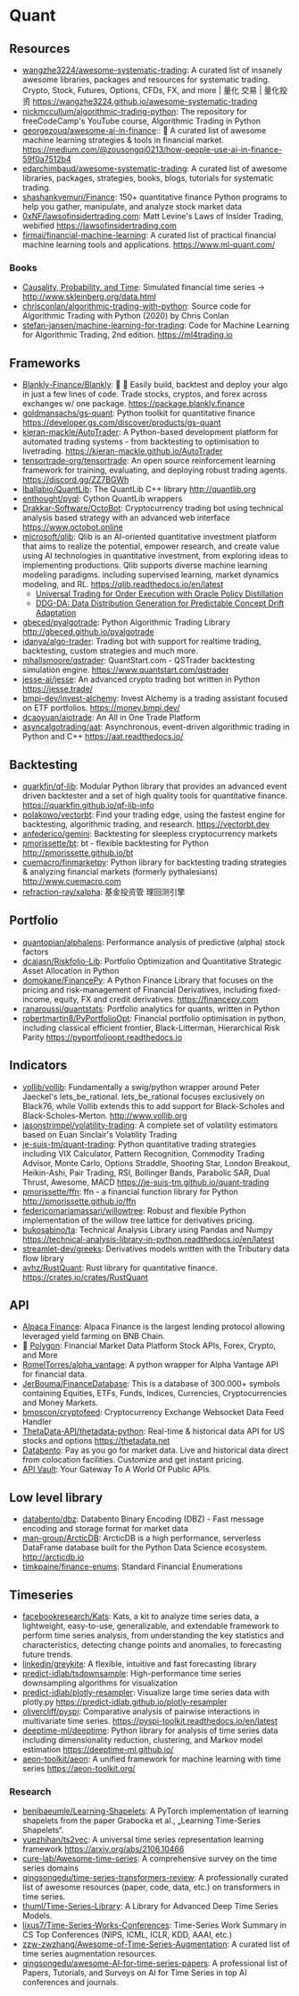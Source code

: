 # Quant

## Resources

- [wangzhe3224/awesome-systematic-trading](https://github.com/wangzhe3224/awesome-systematic-trading):
  A curated list of insanely awesome libraries, packages and resources for
  systematic trading. Crypto, Stock, Futures, Options, CFDs, FX, and more | 量化
  交易 | 量化投资 <https://wangzhe3224.github.io/awesome-systematic-trading>
- [nickmccullum/algorithmic-trading-python](https://github.com/nickmccullum/algorithmic-trading-python):
  The repository for freeCodeCamp's YouTube course, Algorithmic Trading in
  Python
- [georgezouq/awesome-ai-in-finance](https://github.com/georgezouq/awesome-ai-in-finance)::
  🔬 A curated list of awesome machine learning strategies & tools in financial
  market.
  <https://medium.com/@zousongqi0213/how-people-use-ai-in-finance-59f0a7512b4>
- [edarchimbaud/awesome-systematic-trading](https://github.com/edarchimbaud/awesome-systematic-trading):
  A curated list of awesome libraries, packages, strategies, books, blogs,
  tutorials for systematic trading.
- [shashankvemuri/Finance](https://github.com/shashankvemuri/Finance): 150+
  quantitative finance Python programs to help you gather, manipulate, and
  analyze stock market data
- [0xNF/lawsofinsidertrading.com](https://github.com/0xNF/lawsofinsidertrading.com):
  Matt Levine's Laws of Insider Trading, webified
  <https://lawsofinsidertrading.com>
- [firmai/financial-machine-learning](https://github.com/firmai/financial-machine-learning):
  A curated list of practical financial machine learning tools and applications.
  <https://www.ml-quant.com/>

### Books

- [Causality, Probability, and Time](http://www.skleinberg.org/causality_book/index.html):
  Simulated financial time series -> <http://www.skleinberg.org/data.html>
- [chrisconlan/algorithmic-trading-with-python](https://github.com/chrisconlan/algorithmic-trading-with-python):
  Source code for Algorithmic Trading with Python (2020) by Chris Conlan
- [stefan-jansen/machine-learning-for-trading](https://github.com/stefan-jansen/machine-learning-for-trading):
  Code for Machine Learning for Algorithmic Trading, 2nd edition.
  <https://ml4trading.io>

## Frameworks

- [Blankly-Finance/Blankly](https://github.com/Blankly-Finance/Blankly): 🚀 💸
  Easily build, backtest and deploy your algo in just a few lines of code. Trade
  stocks, cryptos, and forex across exchanges w/ one package.
  <https://package.blankly.finance>
- [goldmansachs/gs-quant](https://github.com/goldmansachs/gs-quant): Python
  toolkit for quantitative finance
  <https://developer.gs.com/discover/products/gs-quant>
- [kieran-mackle/AutoTrader](https://github.com/kieran-mackle/AutoTrader): A
  Python-based development platform for automated trading systems - from
  backtesting to optimisation to livetrading.
  <https://kieran-mackle.github.io/AutoTrader>
- [tensortrade-org/tensortrade](https://github.com/tensortrade-org/tensortrade):
  An open source reinforcement learning framework for training, evaluating, and
  deploying robust trading agents. <https://discord.gg/ZZ7BGWh>
- [lballabio/QuantLib](https://github.com/lballabio/QuantLib): The QuantLib C++
  library <http://quantlib.org>
- [enthought/pyql](https://github.com/enthought/pyql): Cython QuantLib wrappers
- [Drakkar-Software/OctoBot](https://github.com/Drakkar-Software/OctoBot):
  Cryptocurrency trading bot using technical analysis based strategy with an
  advanced web interface <https://www.octobot.online>
- [microsoft/qlib](https://github.com/microsoft/qlib): Qlib is an AI-oriented
  quantitative investment platform that aims to realize the potential, empower
  research, and create value using AI technologies in quantitative investment,
  from exploring ideas to implementing productions. Qlib supports diverse
  machine learning modeling paradigms. including supervised learning, market
  dynamics modeling, and RL. <https://qlib.readthedocs.io/en/latest>
  - [Universal Trading for Order Execution with Oracle Policy Distillation](https://arxiv.org/abs/2103.10860)
  - [DDG-DA: Data Distribution Generation for Predictable Concept Drift Adaptation](https://arxiv.org/abs/2201.04038)
- [gbeced/pyalgotrade](https://github.com/gbeced/pyalgotrade): Python
  Algorithmic Trading Library <http://gbeced.github.io/pyalgotrade>
- [idanya/algo-trader](https://github.com/idanya/algo-trader): Trading bot with
  support for realtime trading, backtesting, custom strategies and much more.
- [mhallsmoore/qstrader](https://github.com/mhallsmoore/qstrader):
  QuantStart.com - QSTrader backtesting simulation engine.
  <https://www.quantstart.com/qstrader>
- [jesse-ai/jesse](https://github.com/jesse-ai/jesse): An advanced crypto
  trading bot written in Python <https://jesse.trade/>
- [bmpi-dev/invest-alchemy](https://github.com/bmpi-dev/invest-alchemy): Invest
  Alchemy is a trading assistant focused on ETF portfolios.
  <https://money.bmpi.dev/>
- [dcaoyuan/aiotrade](https://github.com/dcaoyuan/aiotrade): An All in One Trade
  Platform
- [asyncalgotrading/aat](https://github.com/asyncalgotrading/aat): Asynchronous,
  event-driven algorithmic trading in Python and C++
  <https://aat.readthedocs.io/>

## Backtesting

- [quarkfin/qf-lib](https://github.com/quarkfin/qf-lib): Modular Python library
  that provides an advanced event driven backtester and a set of high quality
  tools for quantitative finance. <https://quarkfin.github.io/qf-lib-info>
- [polakowo/vectorbt](https://github.com/polakowo/vectorbt): Find your trading
  edge, using the fastest engine for backtesting, algorithmic trading, and
  research. <https://vectorbt.dev>
- [anfederico/gemini](https://github.com/anfederico/gemini): Backtesting for
  sleepless cryptocurrency markets
- [pmorissette/bt](https://github.com/pmorissette/bt): bt - flexible backtesting
  for Python <http://pmorissette.github.io/bt>
- [cuemacro/finmarketpy](https://github.com/cuemacro/finmarketpy): Python
  library for backtesting trading strategies & analyzing financial markets
  (formerly pythalesians) <http://www.cuemacro.com>
- [refraction-ray/xalpha](https://github.com/refraction-ray/xalpha): 基金投资管
  理回测引擎

## Portfolio

- [quantopian/alphalens](https://github.com/quantopian/alphalens): Performance
  analysis of predictive (alpha) stock factors
- [dcajasn/Riskfolio-Lib](https://github.com/dcajasn/Riskfolio-Lib): Portfolio
  Optimization and Quantitative Strategic Asset Allocation in Python
- [domokane/FinancePy](https://github.com/domokane/FinancePy): A Python Finance
  Library that focuses on the pricing and risk-management of Financial
  Derivatives, including fixed-income, equity, FX and credit derivatives.
  <https://financepy.com>
- [ranaroussi/quantstats](https://github.com/ranaroussi/quantstats): Portfolio
  analytics for quants, written in Python
- [robertmartin8/PyPortfolioOpt](https://github.com/robertmartin8/PyPortfolioOpt):
  Financial portfolio optimisation in python, including classical efficient
  frontier, Black-Litterman, Hierarchical Risk Parity
  <https://pyportfolioopt.readthedocs.io>

## Indicators

- [vollib/vollib](https://github.com/vollib/vollib): Fundamentally a swig/python
  wrapper around Peter Jaeckel's lets_be_rational. lets_be_rational focuses
  exclusively on Black76, while Vollib extends this to add support for
  Black-Scholes and Black-Scholes-Merton. <http://www.vollib.org>
- [jasonstrimpel/volatility-trading](https://github.com/jasonstrimpel/volatility-trading):
  A complete set of volatility estimators based on Euan Sinclair's Volatility
  Trading
- [je-suis-tm/quant-trading](https://github.com/je-suis-tm/quant-trading):
  Python quantitative trading strategies including VIX Calculator, Pattern
  Recognition, Commodity Trading Advisor, Monte Carlo, Options Straddle,
  Shooting Star, London Breakout, Heikin-Ashi, Pair Trading, RSI, Bollinger
  Bands, Parabolic SAR, Dual Thrust, Awesome, MACD
  <https://je-suis-tm.github.io/quant-trading>
- [pmorissette/ffn](https://github.com/pmorissette/ffn): ffn - a financial
  function library for Python <http://pmorissette.github.io/ffn>
- [federicomariamassari/willowtree](https://github.com/federicomariamassari/willowtree):
  Robust and flexible Python implementation of the willow tree lattice for
  derivatives pricing.
- [bukosabino/ta](https://github.com/bukosabino/ta): Technical Analysis Library
  using Pandas and Numpy
  <https://technical-analysis-library-in-python.readthedocs.io/en/latest>
- [streamlet-dev/greeks](https://github.com/streamlet-dev/greeks): Derivatives
  models written with the Tributary data flow library
- [avhz/RustQuant](https://github.com/avhz/RustQuant): Rust library for
  quantitative finance. <https://crates.io/crates/RustQuant>

## API

- [Alpaca Finance](https://www.alpacafinance.org/): Alpaca Finance is the
  largest lending protocol allowing leveraged yield farming on BNB Chain.
- 🌟 [Polygon](https://polygon.io/): Financial Market Data Platform Stock APIs,
  Forex, Crypto, and More
- [RomelTorres/alpha_vantage](https://github.com/RomelTorres/alpha_vantage): A
  python wrapper for Alpha Vantage API for financial data.
- [JerBouma/FinanceDatabase](https://github.com/JerBouma/FinanceDatabase): This
  is a database of 300.000+ symbols containing Equities, ETFs, Funds, Indices,
  Currencies, Cryptocurrencies and Money Markets.
- [bmoscon/cryptofeed](https://github.com/bmoscon/cryptofeed): Cryptocurrency
  Exchange Websocket Data Feed Handler
- [ThetaData-API/thetadata-python](https://github.com/ThetaData-API/thetadata-python):
  Real-time & historical data API for US stocks and options
  <https://thetadata.net>
- [Databento](https://databento.com/): Pay as you go for market data. Live and
  historical data direct from colocation facilities. Customize and get instant
  pricing.
- [API Vault](https://apivault.dev/): Your Gateway To A World Of Public APIs.

## Low level library

- [databento/dbz](https://github.com/databento/dbz): Databento Binary Encoding
  (DBZ) - Fast message encoding and storage format for market data
- [man-group/ArcticDB](https://github.com/man-group/ArcticDB): ArcticDB is a
  high performance, serverless DataFrame database built for the Python Data
  Science ecosystem. <http://arcticdb.io>
- [timkpaine/finance-enums](https://github.com/timkpaine/finance-enums):
  Standard Financial Enumerations

## Timeseries

- [facebookresearch/Kats](https://github.com/facebookresearch/Kats): Kats, a kit
  to analyze time series data, a lightweight, easy-to-use, generalizable, and
  extendable framework to perform time series analysis, from understanding the
  key statistics and characteristics, detecting change points and anomalies, to
  forecasting future trends.
- [linkedin/greykite](https://github.com/linkedin/greykite): A flexible,
  intuitive and fast forecasting library
- [predict-idlab/tsdownsample](https://github.com/predict-idlab/tsdownsample):
  High-performance time series downsampling algorithms for visualization
- [predict-idlab/plotly-resampler](https://github.com/predict-idlab/plotly-resampler):
  Visualize large time series data with plotly.py
  <https://predict-idlab.github.io/plotly-resampler>
- [olivercliff/pyspi](https://github.com/olivercliff/pyspi): Comparative
  analysis of pairwise interactions in multivariate time series.
  <https://pyspi-toolkit.readthedocs.io/en/latest>
- [deeptime-ml/deeptime](https://github.com/deeptime-ml/deeptime): Python
  library for analysis of time series data including dimensionality reduction,
  clustering, and Markov model estimation <https://deeptime-ml.github.io/>
- [aeon-toolkit/aeon](https://github.com/aeon-toolkit/aeon): A unified framework
  for machine learning with time series <https://aeon-toolkit.org/>

### Research

- [benibaeumle/Learning-Shapelets](https://github.com/benibaeumle/Learning-Shapelets):
  A PyTorch implementation of learning shapelets from the paper Grabocka et al.,
  „Learning Time-Series Shapelets“.
- [yuezhihan/ts2vec](https://github.com/yuezhihan/ts2vec): A universal time
  series representation learning framework <https://arxiv.org/abs/2106.10466>
- [cure-lab/Awesome-time-series](https://github.com/cure-lab/Awesome-time-series):
  A comprehensive survey on the time series domains
- [qingsongedu/time-series-transformers-review](https://github.com/qingsongedu/time-series-transformers-review):
  A professionally curated list of awesome resources (paper, code, data, etc.)
  on transformers in time series.
- [thuml/Time-Series-Library](https://github.com/thuml/Time-Series-Library): A
  Library for Advanced Deep Time Series Models.
- [lixus7/Time-Series-Works-Conferences](https://github.com/lixus7/Time-Series-Works-Conferences):
  Time-Series Work Summary in CS Top Conferences (NIPS, ICML, ICLR, KDD, AAAI,
  etc.)
- [zzw-zwzhang/Awesome-of-Time-Series-Augmentation](https://github.com/zzw-zwzhang/Awesome-of-Time-Series-Augmentation):
  A curated list of time series augmentation resources.
- [qingsongedu/awesome-AI-for-time-series-papers](https://github.com/qingsongedu/awesome-AI-for-time-series-papers):
  A professional list of Papers, Tutorials, and Surveys on AI for Time Series in
  top AI conferences and journals.
